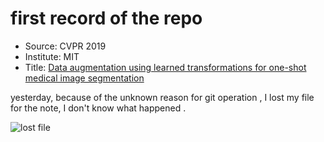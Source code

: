 # first record of the repo

+ Source: CVPR 2019
+ Institute:  MIT
+ Title:  [Data augmentation using learned transformations for one-shot medical image segmentation](http://arxiv.org/abs/1902.09383)



yesterday, because of the unknown reason for git operation , I lost my file for the note, I don't know what happened .

![lost file](https://github.com/ChurchChen/record/images\lost_file.png)
